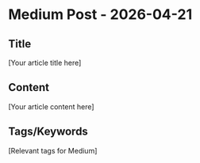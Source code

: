 # Medium Post - 2026-04-21

## Title
[Your article title here]

## Content
[Your article content here]

## Tags/Keywords
[Relevant tags for Medium]
